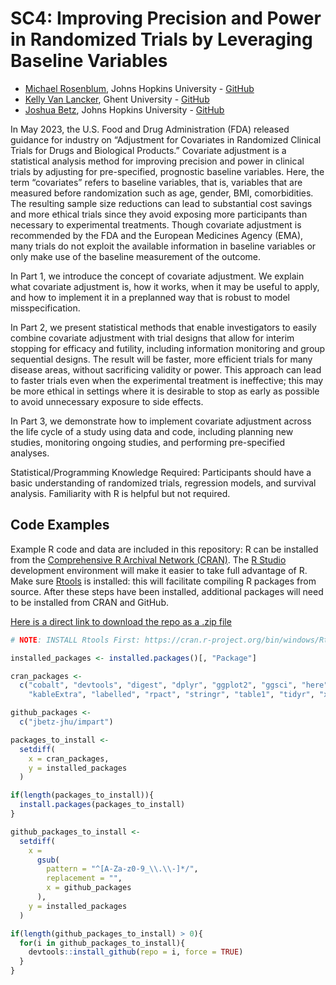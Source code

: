 
<!-- README.md is generated from README.Rmd. Please edit that file -->

# SC4: Improving Precision and Power in Randomized Trials by Leveraging Baseline Variables

- [Michael Rosenblum](https://mrosenblumbiostat.wordpress.com/), Johns
  Hopkins University - [GitHub](https://github.com/mrosenblum)
- [Kelly Van Lancker](https://kellyvanlancker.com/), Ghent University -
  [GitHub](https://github.com/kelvlanc)
- [Joshua Betz](https://publichealth.jhu.edu/faculty/2679/joshua-betz),
  Johns Hopkins University - [GitHub](https://github.com/jbetz-jhu)

In May 2023, the U.S. Food and Drug Administration (FDA) released
guidance for industry on “Adjustment for Covariates in Randomized
Clinical Trials for Drugs and Biological Products.” Covariate adjustment
is a statistical analysis method for improving precision and power in
clinical trials by adjusting for pre-specified, prognostic baseline
variables. Here, the term “covariates” refers to baseline variables,
that is, variables that are measured before randomization such as age,
gender, BMI, comorbidities. The resulting sample size reductions can
lead to substantial cost savings and more ethical trials since they
avoid exposing more participants than necessary to experimental
treatments. Though covariate adjustment is recommended by the FDA and
the European Medicines Agency (EMA), many trials do not exploit the
available information in baseline variables or only make use of the
baseline measurement of the outcome.

In Part 1, we introduce the concept of covariate adjustment. We explain
what covariate adjustment is, how it works, when it may be useful to
apply, and how to implement it in a preplanned way that is robust to
model misspecification.

In Part 2, we present statistical methods that enable investigators to
easily combine covariate adjustment with trial designs that allow for
interim stopping for efficacy and futility, including information
monitoring and group sequential designs. The result will be faster, more
efficient trials for many disease areas, without sacrificing validity or
power. This approach can lead to faster trials even when the
experimental treatment is ineffective; this may be more ethical in
settings where it is desirable to stop as early as possible to avoid
unnecessary exposure to side effects.

In Part 3, we demonstrate how to implement covariate adjustment across
the life cycle of a study using data and code, including planning new
studies, monitoring ongoing studies, and performing pre-specified
analyses.

Statistical/Programming Knowledge Required: Participants should have a
basic understanding of randomized trials, regression models, and
survival analysis. Familiarity with R is helpful but not required.

## Code Examples

Example R code and data are included in this repository: R can be
installed from the [Comprehensive R Archival Network
(CRAN)](https://cran.r-project.org/). The [R
Studio](https://rstudio.com/) development environment will make it
easier to take full advantage of R. Make sure
[Rtools](https://cran.r-project.org/bin/windows/Rtools/) is installed:
this will facilitate compiling R packages from source. After these steps
have been installed, additional packages will need to be installed from
CRAN and GitHub.

[Here is a direct link to download the repo as a .zip
file](https://github.com/CovariateAdjustment/ENAR2025/archive/refs/heads/main.zip)

``` r
# NOTE: INSTALL Rtools First: https://cran.r-project.org/bin/windows/Rtools/

installed_packages <- installed.packages()[, "Package"]

cran_packages <-
  c("cobalt", "devtools", "digest", "dplyr", "ggplot2", "ggsci", "here",
    "kableExtra", "labelled", "rpact", "stringr", "table1", "tidyr", "xfun")

github_packages <-
  c("jbetz-jhu/impart")

packages_to_install <-
  setdiff(
    x = cran_packages,
    y = installed_packages
  )

if(length(packages_to_install)){
  install.packages(packages_to_install)
}

github_packages_to_install <-
  setdiff(
    x = 
      gsub(
        pattern = "^[A-Za-z0-9_\\.\\-]*/",
        replacement = "",
        x = github_packages
      ),
    y = installed_packages
  )

if(length(github_packages_to_install) > 0){
  for(i in github_packages_to_install){
    devtools::install_github(repo = i, force = TRUE)
  }
}
```
